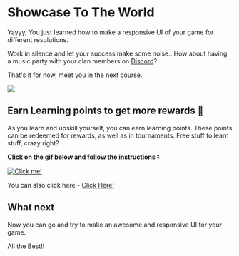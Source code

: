 # Showcase To The World

Yayyy, You just learned how to make a responsive UI of your game for different resolutions.

Work in silence and let your success make some noise.. How about having a music party with your clan members on [Discord](https://discord.com/invite/R4hfXhsWjN)?

That's it for now, meet you in the next course.

![](https://media.giphy.com/media/fxe8v45NNXFd4jdaNI/giphy.gif)

## Earn Learning points to get more rewards 🎁

As you learn and upskill yourself, you can earn learning points. These points can be redeemed for rewards, as well as in tournaments. Free stuff to learn stuff, crazy right?

**Click on the gif below and follow the instructions** ⏬

[![Click me!](https://media.giphy.com/media/zz1v8vjwQwTja/giphy.gif)](https://academy.outscal.com/welcome/build-in-public/assignments)

You can also click here - [Click Here!](https://academy.outscal.com/welcome/build-in-public/assignments)

## **What next**

Now you can go and try to make an awesome and responsive UI for your game.

All the Best!!
